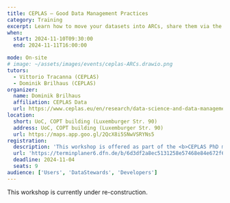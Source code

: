 ```yaml
---
title: CEPLAS – Good Data Management Practices
category: Training
excerpt: Learn how to move your datasets into ARCs, share them via the DataHUB, and annotate them with metadata. This workshop is offered as part of the CEPLAS PhD module 2024.
when:
  start: 2024-11-10T09:30:00
  end: 2024-11-11T16:00:00

mode: On-site
# image: ~/assets/images/events/ceplas-ARCs.drawio.png
tutors:
  - Vittorio Tracanna (CEPLAS)
  - Dominik Brilhaus (CEPLAS)
organizer:
  name: Dominik Brilhaus
  affiliation: CEPLAS Data
  url: https://www.ceplas.eu/en/research/data-science-and-data-management
location:
  short: UoC, COPT building (Luxemburger Str. 90)
  address: UoC, COPT building (Luxemburger Str. 90)
  url: https://maps.app.goo.gl/2QcX8i5SNwVSRYNs5
registration:
  description: 'This workshop is offered as part of the <b>CEPLAS PhD module 2024</b>.' 
  url: 'https://terminplaner6.dfn.de/b/6d3df2a8ec5131258e57468e84e672f6-906681'
  deadline: 2024-11-04
  seats: 9
audience: ['Users', 'DataStewards', 'Developers']
---
```


This workshop is currently under re-construction.


<!-- 
## Goals

- First steps into the ARC ecosystem
- Move existing datasets into <a href="https://arc-rdm.org/" target="_blank">ARCs</a>
- Share them via the <a href="https://nfdi4plants.org/nfdi4plants.knowledgebase/docs/ARCitect-Manual/index.html" target="_blank">DataHUB</a>
- Annotate them with metadata

## Checklist for participants

Please prepare the following **before the workshop**.

- Bring your laptop / computer
- Bring a dataset to be ARCified
- Sign up for a DataHUB user account https://register.nfdi4plants.org/
  - Please add your `Project/consortium` (e.g. CEPLAS, SFB, TRR) and choose the role `Guest` or `User`
- Install <a href="https://nfdi4plants.org/nfdi4plants.knowledgebase/docs/ARCitect-Manual/index.html" target="_blank">ARCitect</a>

## Tech-check

Not all installations are perfectly straight-forward. We will be available **half an hour before the workshop starts** to help you get your machine up and running. -->

